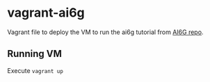 # vagrant-ai6g
Vagrant file to deploy the VM to run the ai6g tutorial from [AI6G repo](https://github.com/aldebaro/ai6g).

## Running VM
Execute `vagrant up`
